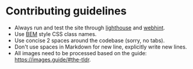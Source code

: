 # Contributing guidelines

- Always run and test the site through [lighthouse](https://developers.google.com/web/tools/lighthouse/) and [webhint](https://webhint.io).
- Use [BEM](http://getbem.com/naming/) style CSS class names.
- Use concise 2 spaces around the codebase (sorry, no tabs).
- Don't use spaces in Markdown for new line, explicitly write new lines.
- All images need to be processed based on the guide: https://images.guide/#the-tldr.
